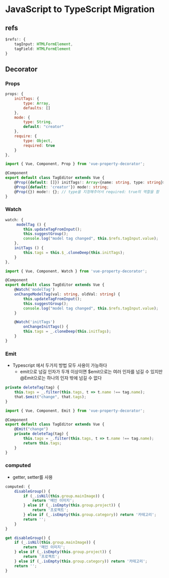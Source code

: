 # JavaScript to TypeScript Migration
## refs
``` typescript
$refs!: {
    tagInput: HTMLFormElement,
    tagField: HTMLFormElement
}

```


## Decorator
### Props
``` javascript
props: {
	initTags: {
		type: Array,
		defaults: []
	},
	mode: {
		type: String,
		default: "creator"
	},
	require: {
		type: Object,
		required: true
	}
},
```
``` typescript
import { Vue, Component, Prop } from 'vue-property-decorator';

@Component
export default class TagEditor extends Vue {
	@Prop({default: []}) initTags!: Array<{name: string, type: string}>;
	@Prop({default: 'creator'}) mode!: string;
	@Prop({}) mode!: {}; // type을 지정해주어서 required: true의 역할을 함
}
```



### Watch
``` javascript
watch: {
	 modelTag () {
		this.updateTagFromInput();
		this.suggestGroup();
		console.log("model tag changed", this.$refs.tagInput.value);
	},
	initTags () {
		this.tags = this.$_.cloneDeep(this.initTags);
	}
},
```
``` typescript
import { Vue, Component, Watch } from 'vue-property-decorator';

@Component
export default class TagEditor extends Vue {
	@Watch('modelTag')
	onChangeModelTag(val: string, oldVal: string) {
		this.updateTagFromInput();
		this.suggestGroup();
		console.log("model tag changed", this.$refs.tagInput.value);
	}

	@Watch('initTags')
		onChangeInitTags() {
		this.tags = _.cloneDeep(this.initTags);
	}
}
```


### Emit
* Typescript 에서 두가지 방법 모두 사용이 가능하다
	* emit으로 넘길 인자가 두개 이상이면 $emit으로는 여러 인자를 넘길 수 있지만 @Emit으로는 하나의 인자 밖에 넘길 수 없다

``` javascript
private deleteTag(tag) {    
	this.tags = _.filter(this.tags, t => t.name !== tag.name);
	that.$emit("change", that.tags);
}
```
``` typescript
import { Vue, Component, Emit } from 'vue-property-decorator';

@Component
export default class TagEditor extends Vue {
	@Emit("change")
	private deleteTag(tag) {    
		this.tags = _.filter(this.tags, t => t.name !== tag.name);
		return this.tags;
	}
}
```


### computed
* getter, setter를 사용
``` javascript
computed: {
	disableGroup() {
		if (_.isNil(this.group.mainImage)) {
			return '메인 이미지';
		} else if (_.isEmpty(this.group.project)) {
			return '프로젝트';
		} else if (_.isEmpty(this.group.category)) return '카테고리';
		return '';
	}
}

```
``` typescript
get disableGroup() {
	if (_.isNil(this.group.mainImage)) {
		return '메인 이미지';
	} else if (_.isEmpty(this.group.project)) {
		return '프로젝트';
	} else if (_.isEmpty(this.group.category)) return '카테고리';
	return '';
}
```








